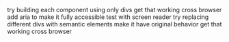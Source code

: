 
try building each component using only divs
get that working cross browser
add aria to make it fully accessible
test with screen reader
try replacing different divs with semantic elements
make it have original behavior
get that working cross browser
